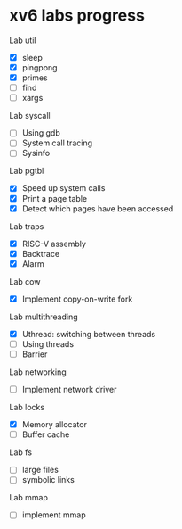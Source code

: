 # xv6 labs progress

Lab util
- [x] sleep
- [x] pingpong
- [x] primes
- [ ] find
- [ ] xargs

Lab syscall
- [ ] Using gdb
- [ ] System call tracing
- [ ] Sysinfo

Lab pgtbl
- [x] Speed up system calls
- [x] Print a page table
- [x] Detect which pages have been accessed 

Lab traps
- [x] RISC-V assembly
- [x] Backtrace
- [x] Alarm

Lab cow
- [x] Implement copy-on-write fork

Lab multithreading
- [x] Uthread: switching between threads
- [ ] Using threads
- [ ] Barrier

Lab networking
- [ ] Implement network driver

Lab locks
- [x] Memory allocator
- [ ] Buffer cache

Lab fs
- [ ] large files
- [ ] symbolic links

Lab mmap
- [ ] implement mmap
